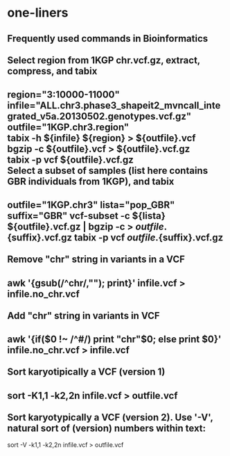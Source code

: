 # one-liners
Frequently used commands in Bioinformatics
<br>
<br>
Select region from 1KGP chr.vcf.gz, extract, compress, and tabix
----------
region="3:10000-11000"
<br>
infile="ALL.chr3.phase3_shapeit2_mvncall_integrated_v5a.20130502.genotypes.vcf.gz"
<br>
outfile="1KGP.chr3.region"
<br>
tabix -h ${infile} ${region} > ${outfile}.vcf
<br>
bgzip -c ${outfile}.vcf > ${outfile}.vcf.gz
<br>
tabix -p vcf ${outfile}.vcf.gz
<br>
Select a subset of samples (list here contains GBR individuals from 1KGP), and tabix
----------
outfile="1KGP.chr3"
lista="pop_GBR"
suffix="GBR"
vcf-subset -c ${lista} ${outfile}.vcf.gz | bgzip -c > ${outfile}.${suffix}.vcf.gz
tabix -p vcf ${outfile}.${suffix}.vcf.gz
<br>
<br>
Remove "chr" string in variants in a VCF
----------
awk '{gsub(/^chr/,""); print}' infile.vcf > infile.no_chr.vcf
<br>
<br>
Add "chr" string in variants in VCF
----------
awk '{if($0 !~ /^#/) print "chr"$0; else print $0}' infile.no_chr.vcf > infile.vcf
<br>
<br>
Sort karyotipically a VCF (version 1)
----------
sort -K1,1 -k2,2n infile.vcf > outfile.vcf
<br>
<br>
Sort karyotypically a VCF (version 2). Use '-V', natural sort of (version) numbers within text:
----------
sort -V -k1,1 -k2,2n infile.vcf > outfile.vcf
<br>
<br>

